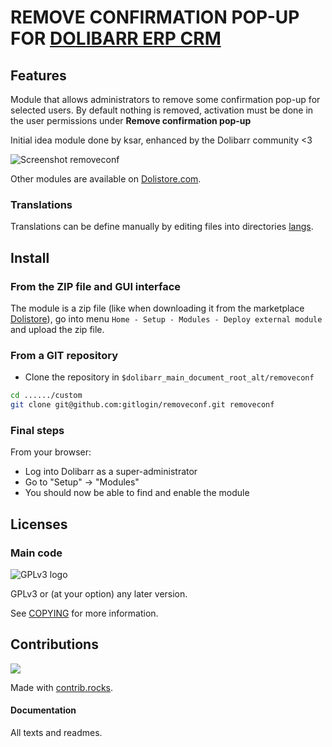 # REMOVE CONFIRMATION POP-UP FOR <a href="https://www.dolibarr.org">DOLIBARR ERP CRM</a>

## Features
Module that allows administrators to remove some confirmation pop-up for selected users. By default nothing is removed, activation must be done in the user permissions under **Remove confirmation pop-up**

Initial idea module done by ksar, enhanced by the Dolibarr community <3

![Screenshot removeconf](img/removeconf.png "removeconf")

Other modules are available on <a href="https://www.dolistore.com" target="_new">Dolistore.com</a>.

### Translations

Translations can be define manually by editing files into directories [langs](langs). 

Install
-------

### From the ZIP file and GUI interface

The module is a zip file (like when downloading it from the marketplace [Dolistore](https://www.dolistore.com)), go into
menu ```Home - Setup - Modules - Deploy external module``` and upload the zip file.
     
### From a GIT repository

- Clone the repository in ```$dolibarr_main_document_root_alt/removeconf```

```sh
cd ....../custom
git clone git@github.com:gitlogin/removeconf.git removeconf
```

### <a name="final_steps"></a>Final steps

From your browser:

  - Log into Dolibarr as a super-administrator
  - Go to "Setup" -> "Modules"
  - You should now be able to find and enable the module
  
Licenses
--------

### Main code

![GPLv3 logo](img/gplv3.png)

GPLv3 or (at your option) any later version.

See [COPYING](COPYING) for more information.

## Contributions
<a href="https://github.com/ksar-ksar/Dolibarr_removeconf/graphs/contributors">
  <img src="https://contrib.rocks/image?repo=ksar-ksar/Dolibarr_removeconf" />
</a>

Made with [contrib.rocks](https://contrib.rocks).

#### Documentation

All texts and readmes.

